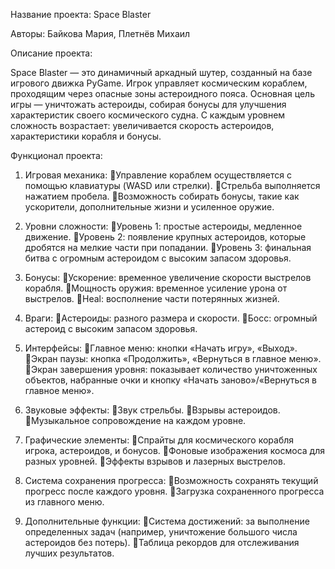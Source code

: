 Название проекта: Space Blaster

Авторы: Байкова Мария, Плетнёв Михаил

Описание проекта:

Space Blaster — это динамичный аркадный шутер, созданный на базе игрового движка PyGame. Игрок управляет космическим кораблем, проходящим через опасные зоны астероидного пояса. Основная цель игры — уничтожать астероиды, собирая бонусы для улучшения характеристик своего космического судна. С каждым уровнем сложность возрастает: увеличивается скорость астероидов, характеристики корабля и бонусы.

Функционал проекта:

1. Игровая механика:
Управление кораблем осуществляется с помощью клавиатуры (WASD или стрелки).
Стрельба выполняется нажатием пробела.
Возможность собирать бонусы, такие как ускорители, дополнительные жизни и усиленное оружие.

2. Уровни сложности:
Уровень 1: простые астероиды, медленное движение.
Уровень 2: появление крупных астероидов, которые дробятся на мелкие части при попадании.
Уровень 3: финальная битва с огромным астероидом с высоким запасом здоровья.

3. Бонусы:
Ускорение: временное увеличение скорости выстрелов корабля.
Мощность оружия: временное усиление урона от выстрелов.
Heal: восполнение части потерянных жизней.

4. Враги:
Астероиды: разного размера и скорости.
Босс: огромный астероид с высоким запасом здоровья.

5. Интерфейсы:
Главное меню: кнопки «Начать игру», «Выход».
Экран паузы: кнопка «Продолжить», «Вернуться в главное меню».
Экран завершения уровня: показывает количество уничтоженных объектов, набранные очки и кнопку «Начать заново»/«Вернуться в главное меню».

6. Звуковые эффекты:
Звук стрельбы.
Взрывы астероидов.
Музыкальное сопровождение на каждом уровне.

7. Графические элементы:
Спрайты для космического корабля игрока, астероидов, и бонусов.
Фоновые изображения космоса для разных уровней.
Эффекты взрывов и лазерных выстрелов.

8. Система сохранения прогресса:
Возможность сохранять текущий прогресс после каждого уровня.
Загрузка сохраненного прогресса из главного меню.

9. Дополнительные функции:
Система достижений: за выполнение определенных задач (например, уничтожение большого числа астероидов без потерь).
Таблица рекордов для отслеживания лучших результатов.
